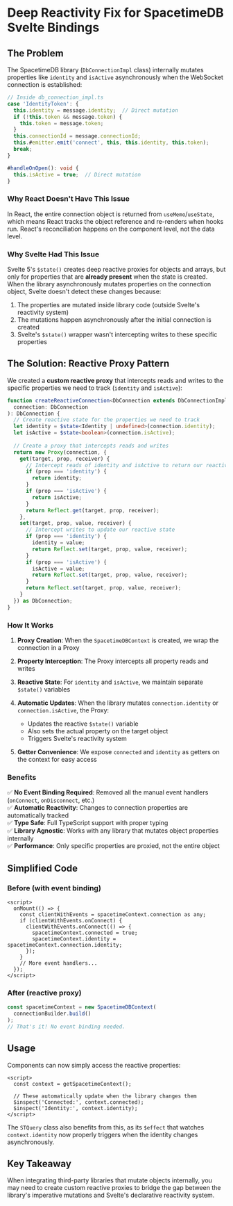 # Deep Reactivity Fix for SpacetimeDB Svelte Bindings

## The Problem

The SpacetimeDB library (`DbConnectionImpl` class) internally mutates properties like `identity` and `isActive` asynchronously when the WebSocket connection is established:

```typescript
// Inside db_connection_impl.ts
case 'IdentityToken': {
  this.identity = message.identity;  // Direct mutation
  if (!this.token && message.token) {
    this.token = message.token;
  }
  this.connectionId = message.connectionId;
  this.#emitter.emit('connect', this, this.identity, this.token);
  break;
}

#handleOnOpen(): void {
  this.isActive = true;  // Direct mutation
}
```

### Why React Doesn't Have This Issue

In React, the entire connection object is returned from `useMemo`/`useState`, which means React tracks the object reference and re-renders when hooks run. React's reconciliation happens on the component level, not the data level.

### Why Svelte Had This Issue

Svelte 5's `$state()` creates deep reactive proxies for objects and arrays, but only for properties that are **already present** when the state is created. When the library asynchronously mutates properties on the connection object, Svelte doesn't detect these changes because:

1. The properties are mutated inside library code (outside Svelte's reactivity system)
2. The mutations happen asynchronously after the initial connection is created
3. Svelte's `$state()` wrapper wasn't intercepting writes to these specific properties

## The Solution: Reactive Proxy Pattern

We created a **custom reactive proxy** that intercepts reads and writes to the specific properties we need to track (`identity` and `isActive`):

```typescript
function createReactiveConnection<DbConnection extends DbConnectionImpl>(
  connection: DbConnection
): DbConnection {
  // Create reactive state for the properties we need to track
  let identity = $state<Identity | undefined>(connection.identity);
  let isActive = $state<boolean>(connection.isActive);
  
  // Create a proxy that intercepts reads and writes
  return new Proxy(connection, {
    get(target, prop, receiver) {
      // Intercept reads of identity and isActive to return our reactive state
      if (prop === 'identity') {
        return identity;
      }
      if (prop === 'isActive') {
        return isActive;
      }
      return Reflect.get(target, prop, receiver);
    },
    set(target, prop, value, receiver) {
      // Intercept writes to update our reactive state
      if (prop === 'identity') {
        identity = value;
        return Reflect.set(target, prop, value, receiver);
      }
      if (prop === 'isActive') {
        isActive = value;
        return Reflect.set(target, prop, value, receiver);
      }
      return Reflect.set(target, prop, value, receiver);
    }
  }) as DbConnection;
}
```

### How It Works

1. **Proxy Creation**: When the `SpacetimeDBContext` is created, we wrap the connection in a Proxy
2. **Property Interception**: The Proxy intercepts all property reads and writes
3. **Reactive State**: For `identity` and `isActive`, we maintain separate `$state()` variables
4. **Automatic Updates**: When the library mutates `connection.identity` or `connection.isActive`, the Proxy:
   - Updates the reactive `$state()` variable
   - Also sets the actual property on the target object
   - Triggers Svelte's reactivity system

5. **Getter Convenience**: We expose `connected` and `identity` as getters on the context for easy access

### Benefits

✅ **No Event Binding Required**: Removed all the manual event handlers (`onConnect`, `onDisconnect`, etc.)  
✅ **Automatic Reactivity**: Changes to connection properties are automatically tracked  
✅ **Type Safe**: Full TypeScript support with proper typing  
✅ **Library Agnostic**: Works with any library that mutates object properties internally  
✅ **Performance**: Only specific properties are proxied, not the entire object  

## Simplified Code

### Before (with event binding)
```svelte
<script>
  onMount(() => {
    const clientWithEvents = spacetimeContext.connection as any;
    if (clientWithEvents.onConnect) {
      clientWithEvents.onConnect(() => {
        spacetimeContext.connected = true;
        spacetimeContext.identity = spacetimeContext.connection.identity;
      });
    }
    // More event handlers...
  });
</script>
```

### After (reactive proxy)
```typescript
const spacetimeContext = new SpacetimeDBContext(
  connectionBuilder.build()
);
// That's it! No event binding needed.
```

## Usage

Components can now simply access the reactive properties:

```svelte
<script>
  const context = getSpacetimeContext();
  
  // These automatically update when the library changes them
  $inspect('Connected:', context.connected);
  $inspect('Identity:', context.identity);
</script>
```

The `STQuery` class also benefits from this, as its `$effect` that watches `context.identity` now properly triggers when the identity changes asynchronously.

## Key Takeaway

When integrating third-party libraries that mutate objects internally, you may need to create custom reactive proxies to bridge the gap between the library's imperative mutations and Svelte's declarative reactivity system.
